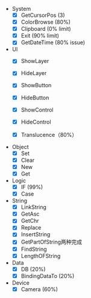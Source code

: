- System
  - [x] GetCursorPos (3)
  - [x] ColorBrowse (80%)
  - [x] Clipboard (0% limit)
  - [x] Exit (90% limit)
  - [x] GetDateTime (80% issue)
- UI
  - [x] ShowLayer
  - [x] HideLayer
  - [x] ShowButton
  - [x] HideButton
  - [x] ShowControl
  - [x] HideControl

  - [x] Translucence（80%）

- Object
  - [x] Set
  - [x] Clear
  - [x] New
  - [x] Get
- Logic
  - [x] IF (99%)
  - [x] Case
- String
  - [x] LinkString
  - [x] GetAsc
  - [x] GetChr
  - [x] Replace
  - [x] InsertString
  - [x] GetPartOfString两种完成
  - [x] FindString
  - [x] LengthOFString
- Data
  - [x] DB (20%)
  - [x] BindingDataTo (20%)
- Device
  - [x] Camera (60%)
